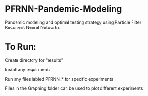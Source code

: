 # PFRNN-Pandemic-Modeling
Pandemic modeling and optimal testing strategy using Particle Filter Recurrent Neural Networks 

# To Run:
  Create directory for "results"
  
  Install any requirments
  
  Run any files labled PFRNN_* for specific experiments
  
  Files in the Graphing folder can be used to plot different experiments
  

